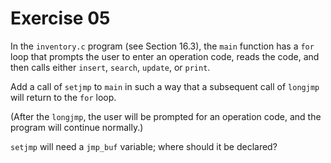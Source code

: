 # Exercise 05

In the `inventory.c` program (see Section 16.3), the `main` function has a `for` loop
that prompts the user to enter an operation code, reads the code, and then calls either
`insert`, `search`, `update`, or `print`.

Add a call of `setjmp` to `main` in such a way that a subsequent call of `longjmp`
will return to the `for` loop.

(After the `longjmp`, the user will be prompted for an operation code, and the program will continue normally.)

`setjmp` will need a `jmp_buf` variable; where should it be declared?
